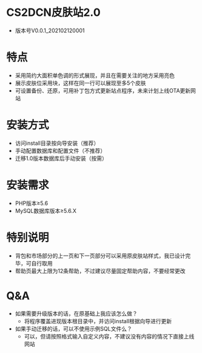 # CS2DCN皮肤站2.0
  - 版本号V0.0.1_202102120001
# 特点
  - 采用简约大面积单色调的形式展现，并且在需要关注的地方采用亮色
  - 展示皮肤位采用块，这样在同一行可以展现至多5个皮肤
  - 可设置备份、还原，可用补丁包方式更新站点程序，未来计划上线OTA更新网站
# 安装方式
  - 访问install目录按向导安装（推荐）
  - 手动配置数据库和配置文件（不推荐）
  - 迁移1.0版本数据库后手动安装（按需）
# 安装需求
  - PHP版本≥5.6
  - MySQL数据库版本≥5.6.X
# 特别说明
  - 背包和市场部分的上一页和下一页部分可以采用原皮肤站样式，我已设计完毕，可自行取用
  - 帮助页最大上限为12条帮助，不过建议尽量固定帮助内容，不要经常更改
# Q&A
  - 如果需要升级版本的话，在原基础上我应该怎么做？
    - 将程序覆盖进现版本根目录中，并访问install根据向导进行更新
  - 如果手动迁移的话，可以不使用示例SQL文件么？
    - 可以，但请按照格式输入自定义内容，不建议没有内容的情况下直接上线网站
